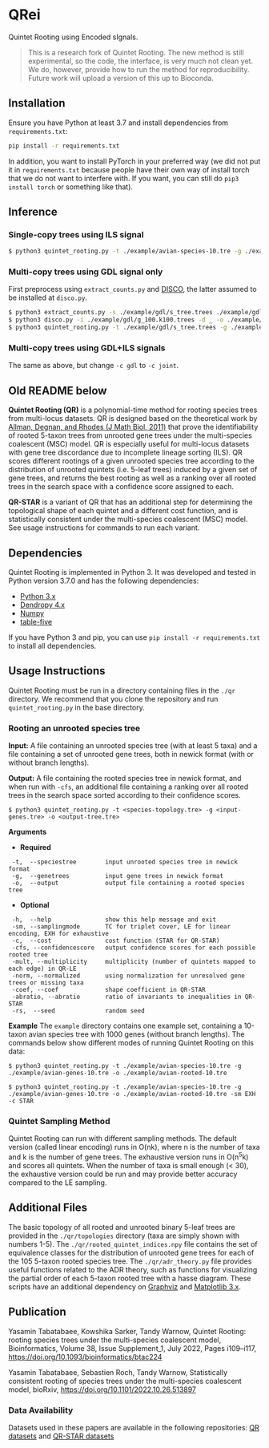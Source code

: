 # QRei

Quintet Rooting using Encoded sIgnals.

> This is a research fork of Quintet Rooting. The new method is still experimental, so
> the code, the interface, is very much not clean yet. We do, however, provide how to run the method for reproducibility.
> Future work will upload a version of this up to Bioconda.

## Installation

Ensure you have Python at least 3.7 and install dependencies from `requirements.txt`:

```bash
pip install -r requirements.txt
```

In addition, you want to install PyTorch in your preferred way (we did not put it in `requirements.txt` because
people have their own way of install torch that we do not
want to interfere with. If you want, you can still do `pip3 install torch` or something like that).

## Inference

### Single-copy trees using ILS signal

```bash
$ python3 quintet_rooting.py -t ./example/avian-species-10.tre -g ./example/avian-genes-10.tre -c dl -o ./example/avian-rooted-10.tre
```

### Multi-copy trees using GDL signal only

First preprocess using `extract_counts.py` and [DISCO](https://github.com/JSdoubleL/DISCO), the latter
assumed to be installed at `disco.py`.

```bash
$ python3 extract_counts.py -s ./example/gdl/s_tree.trees ./example/gdl/g_100.k100.trees ./example/gdl/g_100.k100.trees.co.pt
$ python3 disco.py -i ./example/gdl/g_100.k100.trees -d _ -o ./example/gdl/g_100.k100.trees.disco
$ python3 quintet_rooting.py -t ./example/gdl/s_tree.trees -g ./example/gdl/g_100.k100.trees.disco -c gdl -gdl ./example/gdl/g_100.k100.trees.co.pt -o ./example/gdl/s_tree.trees.rooted
```

### Multi-copy trees using GDL+ILS signals

The same as above, but change `-c gdl` to `-c joint`.

## Old README below

**Quintet Rooting (QR)** is a polynomial-time method for rooting species trees from multi-locus datasets. QR is designed based on the theoretical work by [Allman, Degnan, and Rhodes (J Math Biol, 2011)](https://link.springer.com/article/10.1007/s00285-010-0355-7) that prove the identifiability of rooted 5-taxon trees from unrooted gene trees under the multi-species coalescent (MSC) model. QR is especially useful for multi-locus datasets with gene tree discordance due to incomplete lineage sorting (ILS). QR scores different rootings of a given unrooted species tree according to the distribution of unrooted quintets (i.e. 5-leaf trees) induced by a given set of gene trees, and returns the best rooting as well as a ranking over all rooted trees in the search space with a confidence score assigned to each.

**QR-STAR** is a variant of QR that has an additional step for determining the topological shape of each quintet and a different cost function, and is statistically consistent under the multi-species coalescent (MSC) model. See usage instructions for commands to run each variant.

## Dependencies
Quintet Rooting is implemented in Python 3. It was developed and tested in Python version 3.7.0 and has the following dependencies:
- [Python 3.x](https://www.python.org)
- [Dendropy 4.x](https://dendropy.org/index.html)
- [Numpy](https://numpy.org)
- [table-five](https://github.com/RuneBlaze/fifteen)

If you have Python 3 and pip, you can use `pip install -r requirements.txt` to install all dependencies.

## Usage Instructions
Quintet Rooting must be run in a directory containing files in the `./qr` directory. We recommend that you clone the repository and run `quintet_rooting.py` in the base directory.

### Rooting an unrooted species tree
**Input:** A file containing an unrooted species tree (with at least 5 taxa) and a file containing a set of unrooted gene trees, both in newick format (with or without branch lengths).

**Output:** A file containing the rooted species tree in newick format, and when run with `-cfs`, an additional file containing a ranking over all rooted trees in the search space sorted according to their confidence scores.
```
$ python3 quintet_rooting.py -t <species-topology.tre> -g <input-genes.tre> -o <output-tree.tre>
```
**Arguments**
- **Required**
```
 -t,  --speciestree        input unrooted species tree in newick format
 -g,  --genetrees          input gene trees in newick format
 -o,  --output             output file containing a rooted species tree
```
- **Optional**
```
 -h,  --help               show this help message and exit
 -sm, --samplingmode       TC for triplet cover, LE for linear encoding, EXH for exhaustive
 -c,  --cost               cost function (STAR for QR-STAR)
 -cfs, --confidencescore   output confidence scores for each possible rooted tree
 -mult, --multiplicity     multiplicity (number of quintets mapped to each edge) in QR-LE
 -norm, --normalized       using normalization for unresolved gene trees or missing taxa
 -coef, --coef             shape coefficient in QR-STAR
 -abratio, --abratio       ratio of invariants to inequalities in QR-STAR
 -rs,  --seed              random seed
```
**Example**
The `example` directory contains one example set, containing a 10-taxon avian species tree with 1000 genes (without branch lengths). The commands below show different modes of running Quintet Rooting on this data:
```
$ python3 quintet_rooting.py -t ./example/avian-species-10.tre -g ./example/avian-genes-10.tre -o ./example/avian-rooted-10.tre
```
```
$ python3 quintet_rooting.py -t ./example/avian-species-10.tre -g ./example/avian-genes-10.tre -o ./example/avian-rooted-10.tre -sm EXH -c STAR
```
### Quintet Sampling Method
Quintet Rooting can run with different sampling methods. The default version (called linear encoding) runs in O(nk), where n is the number of taxa and k is the number of gene trees. The exhaustive version runs in O(n<sup>5</sup>k) and scores all quintets. When the number of taxa is small enough (< 30), the exhaustive version could be run and may provide better accuracy compared to the LE sampling.

## Additional Files
The basic topology of all rooted and unrooted binary 5-leaf trees are provided in the `./qr/topologies` directory (taxa are simply shown with numbers 1-5). The `./qr/rooted_quintet_indices.npy` file contains the set of equivalence classes for the distribution of unrooted gene trees for each of the 105 5-taxon rooted species tree. The `./qr/adr_theory.py` file provides useful functions related to the ADR theory, such as functions for visualizing the partial order of each 5-taxon rooted tree with a hasse diagram. These scripts have an additional dependency on [Graphviz](https://pypi.org/project/graphviz/) and [Matplotlib 3.x](https://matplotlib.org).

## Publication
Yasamin Tabatabaee, Kowshika Sarker, Tandy Warnow, Quintet Rooting: rooting species trees under the multi-species coalescent model, Bioinformatics, Volume 38, Issue Supplement_1, July 2022, Pages i109–i117, https://doi.org/10.1093/bioinformatics/btac224

Yasamin Tabatabaee, Sebastien Roch, Tandy Warnow, Statistically consistent rooting of species trees under the multi-species coalescent model, bioRxiv, https://doi.org/10.1101/2022.10.26.513897

### Data Availability
Datasets used in these papers are available in the following repositories: [QR datasets](https://github.com/ytabatabaee/QR-paper) and [QR-STAR datasets](https://github.com/ytabatabaee/QR-STAR-paper)
